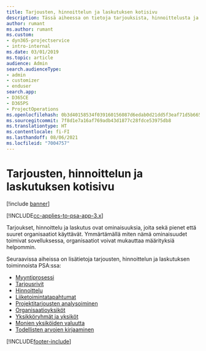 ```yaml
---
title: Tarjousten, hinnoittelun ja laskutuksen kotisivu
description: Tässä aiheessa on tietoja tarjouksista, hinnoittelusta ja laskutuksesta.
author: rumant
ms.author: rumant
ms.custom:
- dyn365-projectservice
- intro-internal
ms.date: 03/01/2019
ms.topic: article
audience: Admin
search.audienceType:
- admin
- customizer
- enduser
search.app:
- D365CE
- D365PS
- ProjectOperations
ms.openlocfilehash: 0b3d40158534f039160156087d6edab0d21dd5f3eaf71d5b665eff794793a9b3
ms.sourcegitcommit: 7f8d1e7a16af769adb43d1877c28fdce53975db8
ms.translationtype: HT
ms.contentlocale: fi-FI
ms.lasthandoff: 08/06/2021
ms.locfileid: "7004757"
---
```

# <a name="quoting-pricing-and-billing-home-page"></a>Tarjousten, hinnoittelun ja laskutuksen kotisivu

[!include [banner](../includes/psa-now-project-operations.md)]

[!INCLUDE[cc-applies-to-psa-app-3.x](../includes/cc-applies-to-psa-app-3x.md)]

Tarjoukset, hinnoittelu ja laskutus ovat ominaisuuksia, joita sekä pienet että suuret organisaatiot käyttävät. Ymmärtämällä miten nämä ominaisuudet toimivat sovelluksessa, organisaatiot voivat mukauttaa määrityksiä helpommin.

Seuraavissa aiheissa on lisätietoja tarjousten, hinnoittelun ja laskutuksen toiminnoista PSA:ssa:

- [Myyntiprosessi](basic-sales-process.md)
- [Tarjousrivit](basic-quote-lines.md)
- [Hinnoittelu](basic-pricing.md)
- [Liiketoimintatapahtumat](basic-business-transactions.md)
- [Projektitarjousten analysoiminen](basic-analyzing-quotes.md)
- [Organisaatioyksiköt](advanced-organizational.md)
- [Yksikköryhmät ja yksiköt](advanced-units.md)
- [Monien yksiköiden valuutta](advanced-currency.md)
- [Todellisten arvojen kirjaaminen](advanced-actuals.md)


[!INCLUDE[footer-include](../includes/footer-banner.md)]